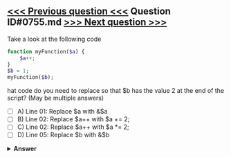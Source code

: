 [<<< Previous question <<<](0754.md)   Question ID#0755.md   [>>> Next question >>>](0756.md)
---

Take a look at the following code

```php
function myFunction($a) {
	$a++;
}
$b = 1;
myFunction($b);
```
hat code do you need to replace so that $b has the value 2 at the end of the script? (May be multiple answers)

- [ ] A) Line 01: Replace $a with &$a
- [ ] B) Line 02: Replace $a++ with $a += 2;
- [ ] C) Line 02: Replace $a++ with $a *= 2;
- [ ] D) Line 05: Replace $b with &$b

<details><summary><b>Answer</b></summary>
<p>
  Answer: <strong>A</strong>
</p>
</details>
